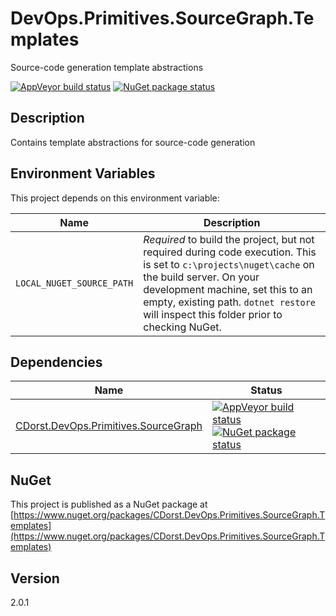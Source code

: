 # DevOps.Primitives.SourceGraph.Templates

Source-code generation template abstractions

[![AppVeyor build status](https://img.shields.io/appveyor/ci/cdorst/devops-primitives-sourcegraph-templates.svg?label=AppVeyor&style=for-the-badge)](https://ci.appveyor.com/project/cdorst/devops-primitives-sourcegraph-templates)
[![NuGet package status](https://img.shields.io/nuget/v/CDorst.DevOps.Primitives.SourceGraph.Templates.svg?label=NuGet&style=for-the-badge)](https://www.nuget.org/packages/CDorst.DevOps.Primitives.SourceGraph.Templates)

## Description

Contains template abstractions for source-code generation

## Environment Variables

This project depends on this environment variable:

Name | Description
---- | -----------
`LOCAL_NUGET_SOURCE_PATH` | *Required* to build the project, but not required during code execution. This is set to `c:\projects\nuget\cache` on the build server. On your development machine, set this to an empty, existing path. `dotnet restore` will inspect this folder prior to checking NuGet.

## Dependencies

Name | Status
---- | ------
[CDorst.DevOps.Primitives.SourceGraph](https://github.com/CDorst/DevOps.Primitives.SourceGraph) | [![AppVeyor build status](https://img.shields.io/appveyor/ci/cdorst/devops-primitives-sourcegraph.svg?label=AppVeyor&style=flat-square)](https://ci.appveyor.com/project/cdorst/devops-primitives-sourcegraph) [![NuGet package status](https://img.shields.io/nuget/v/CDorst.DevOps.Primitives.SourceGraph.svg?label=NuGet&style=flat-square)](https://www.nuget.org/packages/CDorst.DevOps.Primitives.SourceGraph)

## NuGet

This project is published as a NuGet package at [https://www.nuget.org/packages/CDorst.DevOps.Primitives.SourceGraph.Templates](https://www.nuget.org/packages/CDorst.DevOps.Primitives.SourceGraph.Templates)

## Version

2.0.1
